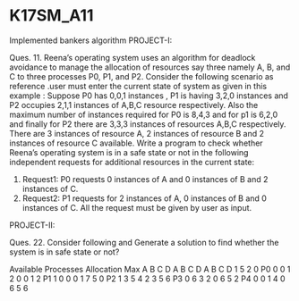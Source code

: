 # K17SM_A11
Implemented bankers algorithm
PROJECT-I:

Ques. 11. Reena’s operating system uses an algorithm for deadlock avoidance to manage the allocation of resources say three namely A, B, and C to three processes P0, P1, and P2. Consider the following scenario as reference .user must enter the current state of system as given in this example :
Suppose P0 has 0,0,1 instances , P1 is having 3,2,0 instances and P2 occupies 2,1,1 instances of A,B,C resource respectively.
Also the maximum number of instances required for P0 is 8,4,3 and for p1 is 6,2,0 and finally for P2 there are 3,3,3 instances of resources A,B,C respectively. There are 3 instances of resource A, 2 instances of resource B and 2 instances of resource C available. Write a program to check whether Reena’s operating system is in a safe state or not in the following independent requests for additional resources in the
current state:
1.	Request1: P0 requests 0 instances of A and 0 instances of B and 2 instances of C.
2.	Request2: P1 requests for 2 instances of A, 0 instances of B and 0 instances of C.
All the request must be given by user as input.

PROJECT-II:

Ques. 22. Consider following and Generate a solution to find whether the system is in safe state or not?

Available	     Processes	    Allocation	     Max
A	B	C	D		                     A	B	C	D	       A  B C	D
1	5	2	0
                P0	           0	0	1	2	       0	0	1	2
	              P1	           1	0	0	0	       1	7	5	0
	              P2	           1	3	5	4	       2	3	5	6
	              P3	           0	6	3	2	       0	6	5	2
	              P4	           0	0	1	4	       0	6	5	6
